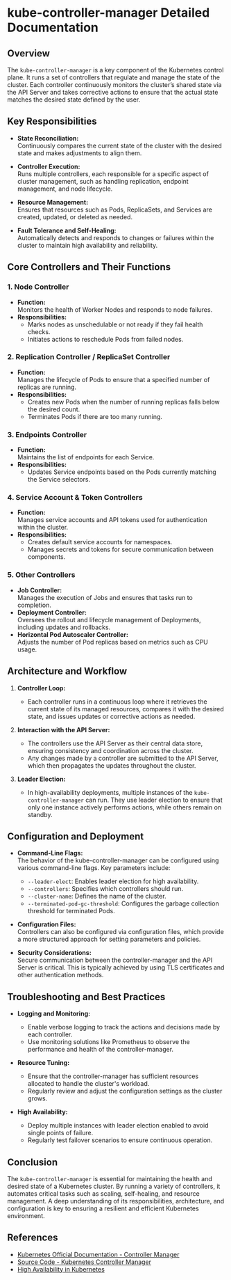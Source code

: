 # kube-controller-manager Detailed Documentation

## Overview

The `kube-controller-manager` is a key component of the Kubernetes control plane. It runs a set of controllers that regulate and manage the state of the cluster. Each controller continuously monitors the cluster’s shared state via the API Server and takes corrective actions to ensure that the actual state matches the desired state defined by the user.

## Key Responsibilities

- **State Reconciliation:**  
  Continuously compares the current state of the cluster with the desired state and makes adjustments to align them.

- **Controller Execution:**  
  Runs multiple controllers, each responsible for a specific aspect of cluster management, such as handling replication, endpoint management, and node lifecycle.

- **Resource Management:**  
  Ensures that resources such as Pods, ReplicaSets, and Services are created, updated, or deleted as needed.

- **Fault Tolerance and Self-Healing:**  
  Automatically detects and responds to changes or failures within the cluster to maintain high availability and reliability.

## Core Controllers and Their Functions

### 1. Node Controller
- **Function:**  
  Monitors the health of Worker Nodes and responds to node failures.
- **Responsibilities:**  
  - Marks nodes as unschedulable or not ready if they fail health checks.
  - Initiates actions to reschedule Pods from failed nodes.

### 2. Replication Controller / ReplicaSet Controller
- **Function:**  
  Manages the lifecycle of Pods to ensure that a specified number of replicas are running.
- **Responsibilities:**  
  - Creates new Pods when the number of running replicas falls below the desired count.
  - Terminates Pods if there are too many running.

### 3. Endpoints Controller
- **Function:**  
  Maintains the list of endpoints for each Service.
- **Responsibilities:**  
  - Updates Service endpoints based on the Pods currently matching the Service selectors.

### 4. Service Account & Token Controllers
- **Function:**  
  Manages service accounts and API tokens used for authentication within the cluster.
- **Responsibilities:**  
  - Creates default service accounts for namespaces.
  - Manages secrets and tokens for secure communication between components.

### 5. Other Controllers
- **Job Controller:**  
  Manages the execution of Jobs and ensures that tasks run to completion.
- **Deployment Controller:**  
  Oversees the rollout and lifecycle management of Deployments, including updates and rollbacks.
- **Horizontal Pod Autoscaler Controller:**  
  Adjusts the number of Pod replicas based on metrics such as CPU usage.

## Architecture and Workflow

1. **Controller Loop:**  
   - Each controller runs in a continuous loop where it retrieves the current state of its managed resources, compares it with the desired state, and issues updates or corrective actions as needed.
   
2. **Interaction with the API Server:**  
   - The controllers use the API Server as their central data store, ensuring consistency and coordination across the cluster.
   - Any changes made by a controller are submitted to the API Server, which then propagates the updates throughout the cluster.

3. **Leader Election:**  
   - In high-availability deployments, multiple instances of the `kube-controller-manager` can run. They use leader election to ensure that only one instance actively performs actions, while others remain on standby.

## Configuration and Deployment

- **Command-Line Flags:**  
  The behavior of the kube-controller-manager can be configured using various command-line flags. Key parameters include:
  - `--leader-elect`: Enables leader election for high availability.
  - `--controllers`: Specifies which controllers should run.
  - `--cluster-name`: Defines the name of the cluster.
  - `--terminated-pod-gc-threshold`: Configures the garbage collection threshold for terminated Pods.

- **Configuration Files:**  
  Controllers can also be configured via configuration files, which provide a more structured approach for setting parameters and policies.

- **Security Considerations:**  
  Secure communication between the controller-manager and the API Server is critical. This is typically achieved by using TLS certificates and other authentication methods.

## Troubleshooting and Best Practices

- **Logging and Monitoring:**  
  - Enable verbose logging to track the actions and decisions made by each controller.
  - Use monitoring solutions like Prometheus to observe the performance and health of the controller-manager.

- **Resource Tuning:**  
  - Ensure that the controller-manager has sufficient resources allocated to handle the cluster's workload.
  - Regularly review and adjust the configuration settings as the cluster grows.

- **High Availability:**  
  - Deploy multiple instances with leader election enabled to avoid single points of failure.
  - Regularly test failover scenarios to ensure continuous operation.

## Conclusion

The `kube-controller-manager` is essential for maintaining the health and desired state of a Kubernetes cluster. By running a variety of controllers, it automates critical tasks such as scaling, self-healing, and resource management. A deep understanding of its responsibilities, architecture, and configuration is key to ensuring a resilient and efficient Kubernetes environment.

## References

- [Kubernetes Official Documentation - Controller Manager](https://kubernetes.io/docs/concepts/overview/components/#kube-controller-manager)
- [Source Code - Kubernetes Controller Manager](https://github.com/kubernetes/kubernetes/tree/master/pkg/controller)
- [High Availability in Kubernetes](https://kubernetes.io/docs/tasks/administer-cluster/highly-available-master/)

